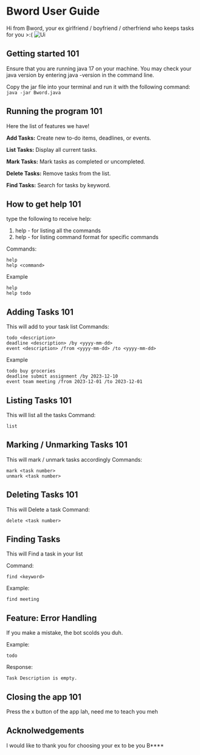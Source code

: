 # Bword User Guide
Hi from Bword, your ex girlfriend / boyfriend / otherfriend who keeps tasks for you >:(
![Ui](https://github.com/user-attachments/assets/d84b365e-764f-4beb-913b-7c073a72def6)

## Getting started 101
Ensure that you are running java 17 on your machine. You may check your java version by entering java -version in the command line.

Copy the jar file into your terminal and run it with the following command:
```java -jar Bword.java```

## Running the program 101

Here the list of features we have!

**Add Tasks:** Create new to-do items, deadlines, or events.

**List Tasks:** Display all current tasks.

**Mark Tasks:** Mark tasks as completed or uncompleted.

**Delete Tasks:** Remove tasks from the list.

**Find Tasks:** Search for tasks by keyword.

## How to get help 101 

type the following to receive help:
1. help - for listing all the commands
2. help <command> - for listing command format for specific commands

Commands:
```
help
help <command>
```

Example
```
help
help todo
```


## Adding Tasks 101

This will add to your task list
Commands:
```
todo <description>
deadline <description> /by <yyyy-mm-dd>
event <description> /from <yyyy-mm-dd> /to <yyyy-mm-dd>
```

Example
```
todo buy groceries
deadline submit assignment /by 2023-12-10
event team meeting /from 2023-12-01 /to 2023-12-01
```

## Listing Tasks 101

This will list all the tasks
Command:

```list```

## Marking / Unmarking Tasks 101

This will mark / unmark tasks accordingly
Commands:
```
mark <task number>
unmark <task number>
```

## Deleting Tasks 101

This will Delete a task
Command:

```delete <task number>```

## Finding Tasks

This will Find a task in your list

Command:

```find <keyword>```

Example:

```find meeting```

## Feature: Error Handling
If you make a mistake, the bot scolds you duh.

Example:

```todo```

Response:

```Task Description is empty.```

## Closing the app 101
Press the x button of the app lah, need me to teach you meh

## Acknolwedgements
I would like to thank you for choosing your ex to be you B****
